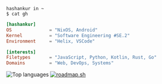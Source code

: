 ```shell
hashankur in ~
$ cat gh
```

```toml
[hashankur]
OS              = "NixOS, Android"
Kernel          = "Software Engineering #SE.2"
Environment     = "Helix, VSCode"

[interests]
Filetypes       = "JavaScript, Python, Kotlin, Rust, Go"
Domains         = "Web, DevOps, Systems"
```

![Top languages](https://github-readme-stats-hashankur.vercel.app/api/top-langs/?username=hashankur&layout=compact&langs_count=20&disable_animations=true&theme=graywhite&hide=qml,latte,cmake,php,glsl,hack,scss,objective-c,ruby,starlark,emacs%20lisp,swift,html,c%2B%2B,jupyter%20notebook) [![roadmap.sh](https://api.roadmap.sh/v1-badge/tall/660fa066da1671f986212599?variant=light&roadmaps=devops%2Cfull-stack%2Candroid%2Cdatastructures-and-algorithms)](https://roadmap.sh)

<!--
Here are some ideas to get you started:

- 🔭 I’m currently working on ...
- 🌱 I’m currently learning ...
- 👯 I’m looking to collaborate on ...
- 🤔 I’m looking for help with ...
- 💬 Ask me about ...
- 📫 How to reach me: ...
- 😄 Pronouns: ...
- ⚡ Fun fact: ...
-->
